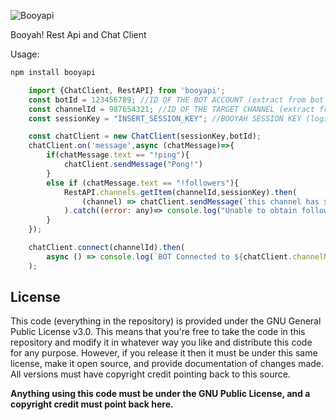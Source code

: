 ![Booyapi](https://i.imgur.com/SCFGLcL.png)

Booyah! Rest Api and Chat Client

Usage:

```sh
npm install booyapi
```

```javascript
    import {ChatClient, RestAPI} from 'booyapi';
    const botId = 123456789; //ID OF THE BOT ACCOUNT (extract from bot profile url, example: https://booyah.live/studio/123456789)
    const channelId = 987654321; //ID OF THE TARGET CHANNEL (extract from channel url, example: https://booyah.live/channels/123456789)
    const sessionKey = "INSERT_SESSION_KEY"; //BOOYAH SESSION KEY (login to the bot account and extract from the browser cookies)

    const chatClient = new ChatClient(sessionKey,botId);
    chatClient.on('message',async (chatMessage)=>{
        if(chatMessage.text == "!ping"){
            chatClient.sendMessage("Pong!")
        }
        else if (chatMessage.text == "!followers"){
            RestAPI.channels.getItem(channelId,sessionKey).then(
                (channel) => chatClient.sendMessage(`this channel has ${channel.user.followerCount} followers.`),
            ).catch((error: any)=> console.log("Unable to obtain followers",error));
        }
    });

    chatClient.connect(channelId).then(
        async () => console.log(`BOT Connected to ${chatClient.channelName}(${chatClient.channelId})\n`)
    );
```
## License
This code (everything in the repository) is provided under the GNU General Public License v3.0. This means that you're free to take the code in this repository and modify it in whatever way you like and distribute this code for any purpose. However, if you release it then it must be under this same license, make it open source, and provide documentation of changes made. All versions must have copyright credit pointing back to this source.

**Anything using this code must be under the GNU Public License, and a copyright credit must point back here.**

